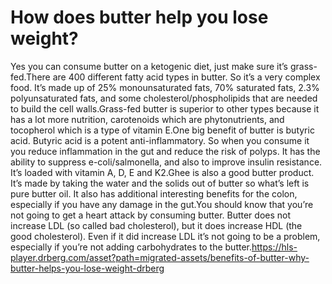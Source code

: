# How does butter help you lose weight?

Yes you can consume butter on a ketogenic diet, just make sure it’s grass-fed.There are 400 different fatty acid types in butter. So it’s a very complex food. It’s made up of 25% monounsaturated fats, 70% saturated fats, 2.3% polyunsaturated fats, and some cholesterol/phospholipids that are needed to build the cell walls.Grass-fed butter is superior to other types because it has a lot more nutrition, carotenoids which are phytonutrients, and tocopherol which is a type of vitamin E.One big benefit of butter is butyric acid. Butyric acid is a potent anti-inflammatory. So when you consume it you reduce inflammation in the gut and reduce the risk of polyps. It has the ability to suppress e-coli/salmonella, and also to improve insulin resistance. It’s loaded with vitamin A, D, E and K2.Ghee is also a good butter product. It’s made by taking the water and the solids out of butter so what’s left is pure butter oil. It also has additional interesting benefits for the colon, especially if you have any damage in the gut.You should know that you’re not going to get a heart attack by consuming butter. Butter does not increase LDL (so called bad cholesterol), but it does increase HDL (the good cholesterol). Even if it did increase LDL it’s not going to be a problem, especially if you’re not adding carbohydrates to the butter.https://hls-player.drberg.com/asset?path=migrated-assets/benefits-of-butter-why-butter-helps-you-lose-weight-drberg